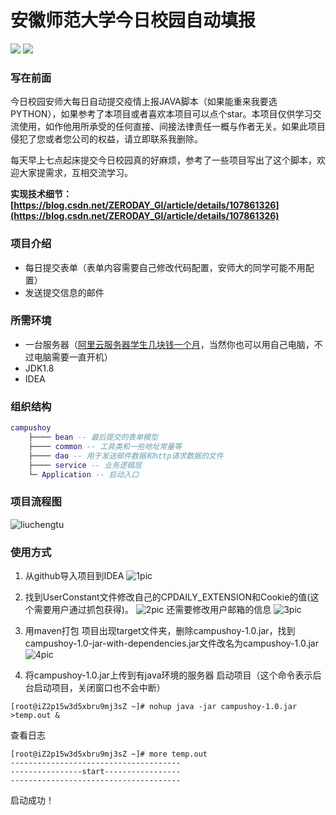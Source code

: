 # 安徽师范大学今日校园自动填报
![](https://img.shields.io/badge/build-passing-brightgreen) ![](https://img.shields.io/badge/Powered%20by-Damon-green)
### 写在前面

今日校园安师大每日自动提交疫情上报JAVA脚本（如果能重来我要选PYTHON），如果参考了本项目或者喜欢本项目可以点个star。本项目仅供学习交流使用，如作他用所承受的任何直接、间接法律责任一概与作者无关。如果此项目侵犯了您或者您公司的权益，请立即联系我删除。


每天早上七点起床提交今日校园真的好麻烦，参考了一些项目写出了这个脚本，欢迎大家提需求，互相交流学习。

**实现技术细节：[https://blog.csdn.net/ZERODAY_GI/article/details/107861326](https://blog.csdn.net/ZERODAY_GI/article/details/107861326)**

### 项目介绍
- 每日提交表单（表单内容需要自己修改代码配置，安师大的同学可能不用配置）
- 发送提交信息的邮件

### 所需环境
- 一台服务器（[阿里云服务器学生几块钱一个月](https://www.aliyun.com/minisite/goods?userCode=ems3fhvr)，当然你也可以用自己电脑，不过电脑需要一直开机）
- JDK1.8
- IDEA

### 组织结构

``` lua
campushoy
	├──── bean -- 最后提交的表单模型
	├──── common -- 工具类和一些地址常量等
	├──── dao -- 用于发送邮件数据和http请求数据的文件
	├──── service -- 业务逻辑层
	└─ Application -- 启动入口
```


### 项目流程图

![liuchengtu](https://gitee.com/csdn-ZERODAY_GI/Image/raw/048453ec1fcc6e46c7cc4223d3e9a30889429ea7/files/liuchengtu.png)

### 使用方式
1. 从github导入项目到IDEA
![1pic](https://gitee.com/csdn-ZERODAY_GI/Image/raw/048453ec1fcc6e46c7cc4223d3e9a30889429ea7/files/1picture.png)

2. 找到UserConstant文件修改自己的CPDAILY_EXTENSION和Cookie的值(这个需要用户通过抓包获得)。
![2pic](https://gitee.com/csdn-ZERODAY_GI/Image/raw/048453ec1fcc6e46c7cc4223d3e9a30889429ea7/files/2picture.png)
还需要修改用户邮箱的信息
![3pic](https://gitee.com/csdn-ZERODAY_GI/Image/raw/048453ec1fcc6e46c7cc4223d3e9a30889429ea7/files/3picture.png)

3. 用maven打包  项目出现target文件夹，删除campushoy-1.0.jar，找到campushoy-1.0-jar-with-dependencies.jar文件改名为campushoy-1.0.jar
![4pic](https://gitee.com/csdn-ZERODAY_GI/Image/raw/048453ec1fcc6e46c7cc4223d3e9a30889429ea7/files/4picture.png)

4. 将campushoy-1.0.jar上传到有java环境的服务器
启动项目（这个命令表示后台启动项目，关闭窗口也不会中断）
```shell
[root@iZ2p15w3d5xbru9mj3sZ ~]# nohup java -jar campushoy-1.0.jar >temp.out &
```
查看日志
```shell
[root@iZ2p15w3d5xbru9mj3sZ ~]# more temp.out 
--------------------------------------
----------------start-----------------
--------------------------------------
```
启动成功！


